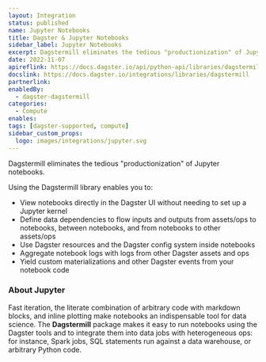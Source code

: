 ```yaml
---
layout: Integration
status: published
name: Jupyter Notebooks
title: Dagster & Jupyter Notebooks
sidebar_label: Jupyter Notebooks
excerpt: Dagstermill eliminates the tedious "productionization" of Jupyter notebooks.
date: 2022-11-07
apireflink: https://docs.dagster.io/api/python-api/libraries/dagstermill
docslink: https://docs.dagster.io/integrations/libraries/dagstermill
partnerlink:
enabledBy:
  - dagster-dagstermill
categories:
  - Compute
enables:
tags: [dagster-supported, compute]
sidebar_custom_props: 
  logo: images/integrations/jupyter.svg
---
```


Dagstermill eliminates the tedious "productionization" of Jupyter notebooks.

Using the Dagstermill library enables you to:

- View notebooks directly in the Dagster UI without needing to set up a Jupyter kernel
- Define data dependencies to flow inputs and outputs from assets/ops to notebooks, between notebooks, and from notebooks to other assets/ops
- Use Dagster resources and the Dagster config system inside notebooks
- Aggregate notebook logs with logs from other Dagster assets and ops
- Yield custom materializations and other Dagster events from your notebook code

### About Jupyter

Fast iteration, the literate combination of arbitrary code with markdown blocks, and inline plotting make notebooks an indispensable tool for data science. The **Dagstermill** package makes it easy to run notebooks using the Dagster tools and to integrate them into data jobs with heterogeneous ops: for instance, Spark jobs, SQL statements run against a data warehouse, or arbitrary Python code.
